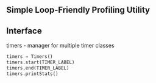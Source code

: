 ## Simple Loop-Friendly Profiling Utility

## Interface

timers - manager for multiple timer classes

```python
timers = Timers()
timers.start(TIMER_LABEL)
timers.end(TIMER_LABEL)
timers.printStats()
```